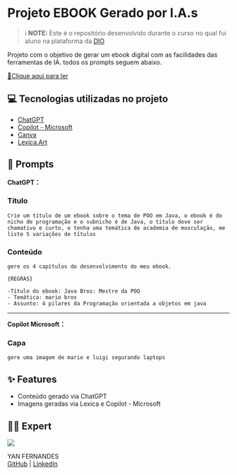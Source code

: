 # Projeto EBOOK Gerado por I.A.s

> ℹ️  **NOTE:**  Este é o repositório desenvolvido durante o curso no qual fui aluno na plataforma da  [DIO](https://dio.me/)

Projeto com o objetivo de gerar um ebook digital com as facilidades das ferramentas de IA. todos os prompts seguem abaixo.

[📕Clique aqui para ler](#")

## 💻 Tecnologias utilizadas no projeto

-   [ChatGPT](https://chat.openai.com/)
-   [Copilot - Microsoft](https://copilot.microsoft.com/)
-   [Canva](https://www.canva.com/)
- [Lexica.Art](https://lexica.art/)

## 🧠 Prompts

[](https://github.com/felipeAguiarCode/prompts-recipe-to-create-a-ebook/tree/main#-prompts)

**ChatGPT：**

### Título

    Crie um título de um ebook sobre o tema de POO em Java, o ebook é do nicho de programação e o subnicho é de Java, o título deve ser chamativo e curto, e tenha uma temática de academia de musculação, me liste 5 variações de títulos

### Conteúdo

    gere os 4 capítulos do desenvolvimento do meu ebook.
    
    {REGRAS}
    
    -Título do ebook: Java Bros: Mestre da POO 
    - Temática: mario bros 
    - Assunto: 4 pilares da Programação orientada a objetos em java

____
**Copilot Microsoft：**

### Capa

    gere uma imagem de mario e luigi segurando laptops

## ✨ Features

-   Conteúdo gerado via ChatGPT
-   Imagens geradas via Lexica e Copilot - Microsoft


## 👨‍💻 Expert

[![](https://avatars.githubusercontent.com/u/143640083?s=400&u=739976993ba536e2f6692cd3abea9fd247bc13cc&v=4)](https://avatars.githubusercontent.com/u/143640083?s=400&u=739976993ba536e2f6692cd3abea9fd247bc13cc&v=4)

YAN FERNANDES  
[GitHub](https://github.com/yancfgomes) | [LinkedIn](https://www.linkedin.com/in/yan-da-costa-fernandes-gomes-46353819a/) 

  
  

